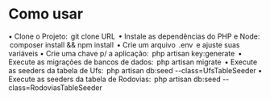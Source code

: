 # Como usar
•⁠  ⁠Clone o Projeto:  ⁠ git clone URL ⁠
•⁠  ⁠Instale as dependências do PHP e Node: ⁠ composer install && npm install ⁠
•⁠  ⁠Crie um arquivo ⁠ .env ⁠ e ajuste suas variáveis
•⁠  ⁠Crie uma chave p/ a aplicação: ⁠ php artisan key:generate ⁠
•⁠  ⁠Execute as migrações de bancos de dados: ⁠ php artisan migrate ⁠
•⁠  ⁠Execute as seeders da tabela de Ufs: ⁠ php artisan db:seed --class=UfsTableSeeder
•⁠  ⁠Execute as seeders da tabela de Rodovias: ⁠ php artisan db:seed --class=RodoviasTableSeeder
